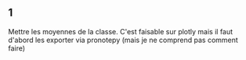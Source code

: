 ## 1
Mettre les moyennes de la classe. C'est faisable sur plotly mais il faut d'abord les exporter via 
pronotepy (mais je ne comprend pas comment faire)
